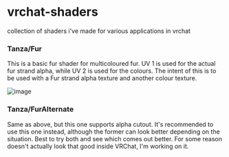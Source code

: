 # vrchat-shaders
collection of shaders i've made for various applications in vrchat

### Tanza/Fur
This is a basic fur shader for multicoloured fur. UV 1 is used for the actual fur strand alpha, while UV 2 is used for the colours. The intent of this is to be used with a Fur strand alpha texture and another colour texture. 

![image](https://user-images.githubusercontent.com/33783503/234002393-eef576ab-4aa1-474c-afac-c3258e75f0c6.png)
### Tanza/FurAlternate
Same as above, but this one supports alpha cutout. It's recommended to use this one instead, although the former can look better depending on the situation. Best to try both and see which comes out better.
For some reason doesn't actually look that good inside VRChat, I'm working on it.
